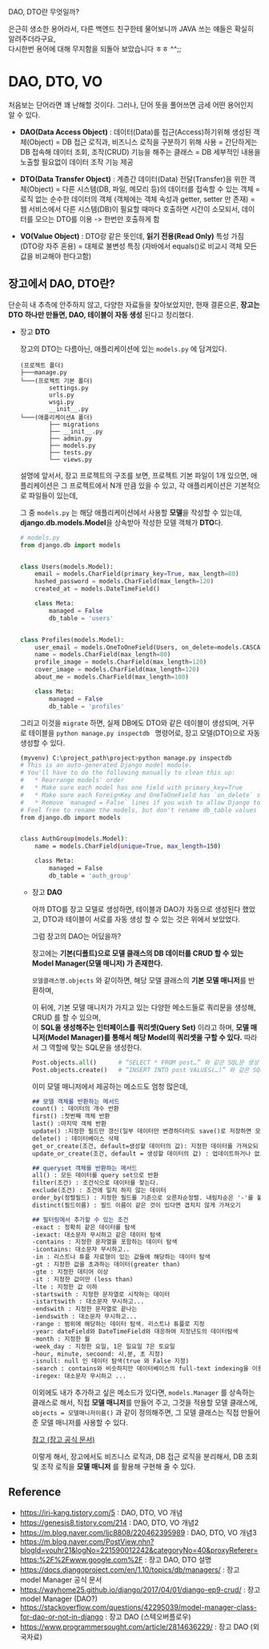 DAO, DTO란 무엇일까?

은근히 생소한 용어라서, 다른 백엔드 친구한테 물어보니까 JAVA 쓰는 얘들은 확실히 알려주더라구요,  
다시한번 용어에 대해 무지함을 되돌아 보았습니다 ㅎㅎ ^^;;

# DAO, DTO, VO

처음보는 단어라면 꽤 난해할 것이다. 그러나, 단어 뜻을 풀어쓰면 금세 어떤 용어인지 알 수 있다.

- **DAO(Data Access Object)** : 데이터(Data)를 접근(Access)하기위해 생성된 객체(Object)
  = DB 접근 로직과, 비즈니스 로직을 구분하기 위해 사용
  = 간단하게는 DB 접속해 데이터 조회, 조작(CRUD) 기능을 해주는 클래스
  = DB 세부적인 내용을 노출할 필요없이 데이터 조작 기능 제공
- **DTO(Data Transfer Object)** : 계층간 데이터(Data) 전달(Transfer)을 위한 객체(Object)
  = 다른 시스템(DB, 파일, 메모리 등)의 데이터를 접속할 수 있는 객체
  = 로직 없는 순수한 데이터의 객체 (객체에는 객체 속성과 getter, setter 만 존재)
  = 웹 서비스에서 다른 시스템(DB)이 필요할 때마다 호출하면 시간이 소모되서, 데이터를 모으는 DTO를 이용 -> 한번만 호출하게 함

- **VO(Value Object)** : DTO랑 같은 뜻인데, **읽기 전용(Read Only)** 특성 가짐 (DTO랑 자주 혼용)
  = 대체로 불변성 특징 (자바에서 equals()로 비교시 객체 모든 값을 비교해야 한다고함)

## 장고에서 DAO, DTO란?

단순히 내 추측에 안주하지 않고, 다양한 자료들을 찾아보았지만,
현재 결론으론, **장고는 DTO 하나만 만들면, DAO, 테이블이 자동 생성** 된다고 정리했다.

- 장고 **DTO**

  장고의 DTO는 다름아닌, 애플리케이션에 있는 ```models.py``` 에 담겨있다.

  ```
  (프로젝트 폴더)
  ├───manage.py
  └───(프로젝트 기본 폴더)
          settings.py
          urls.py
          wsgi.py
          __init__.py
  └───(애플리케이션A 폴더)
          ├── migrations
          ├── __init__.py
          ├── admin.py
          ├── models.py
          ├── tests.py
          └── views.py
  ```

  설명에 앞서서, 장고 프로젝트의 구조를 보면,
  프로젝트 기본 파일이 1개 있으면, 애플리케이션은 그 프로젝트에서 N개 만큼 있을 수 있고, 
  각 애플리케이션은 기본적으로 파일들이 있는데,  

  그 중 ```models.py``` 는 해당 애플리케이션에서 사용할 **모델**을 작성할 수 있는데, 
  **django.db.models.Model**을 상속받아 작성한 모델 객체가 **DTO**다.

  ```python
  # models.py
  from django.db import models
  
  
  class Users(models.Model):
      email = models.CharField(primary_key=True, max_length=80)
      hashed_password = models.CharField(max_length=120)
      created_at = models.DateTimeField()
  
      class Meta:
          managed = False
          db_table = 'users'
  
  
  class Profiles(models.Model):
      user_email = models.OneToOneField(Users, on_delete=models.CASCADE, db_column='user_email', primary_key=True)
      name = models.CharField(max_length=80)
      profile_image = models.CharField(max_length=120)
      cover_image = models.CharField(max_length=120)
      about_me = models.CharField(max_length=100)
  
      class Meta:
          managed = False
          db_table = 'profiles'
  ```

  그리고 이것을 ```migrate``` 하면, 실제 DB에도 DTO와 같은 테이블이 생성되며, 
  거꾸로 테이블을 ```python manage.py inspectdb ``` 명령어로, 장고 모델(DTO)으로 자동 생성할 수 있다.

  ```bash
  (myvenv) C:\project_path\project>python manage.py inspectdb
  # This is an auto-generated Django model module.
  # You'll have to do the following manually to clean this up:
  #   * Rearrange models' order
  #   * Make sure each model has one field with primary_key=True
  #   * Make sure each ForeignKey and OneToOneField has `on_delete` set to the desired behavior
  #   * Remove `managed = False` lines if you wish to allow Django to create, modify, and delete the table
  # Feel free to rename the models, but don't rename db_table values or field names.
  from django.db import models
  
  
  class AuthGroup(models.Model):
      name = models.CharField(unique=True, max_length=150)
  
      class Meta:
          managed = False
          db_table = 'auth_group'
  ```

  - 장고 **DAO**

    아까 DTO를 장고 모델로 생성하면, 테이블과 DAO가 자동으로 생성된다 했었고,
    DTO과 테이블이 서로를 자동 생성 할 수 있는 것은 위에서 보았었다.

    그럼 장고의 DAO는 어딨을까?

    장고에는 **기본(디폴트)으로 모델 클래스의 DB 데이터를 CRUD 할 수 있는 Model Manager(모델 매니저) 가 존재한다.**

    ```모델클래스명.objects``` 와 같이하면, 해당 모델 클래스의 **기본 모델 매니저**를 반환하며,

    이 뒤에, 기본 모델 매니저가 가지고 있는 다양한 메소드들로 쿼리문을 생성해, CRUD 를 할 수 있으며,  
    이 **SQL을 생성해주는 인터페이스를 쿼리셋(Query Set)** 이라고 하며, **모델 매니저(Model Manager)를 통해서 해당 Model의 쿼리셋을 구할 수 있다.** 따라서 그 역할에 맞는 SQL문을 생성한다.

    ```python
    Post.objects.all() 		# “SELECT * FROM post…” 와 같은 SQL문 생성
    Post.objects.create()	# “INSERT INTO post VALUES(…)” 와 같은 SQL문 생성
    ```

    이미 모델 매니저에서 제공하는 메소드도 엄청 많은데,

    ```markdown
    ## 모델 객체를 반환하는 메서드
    count() : 데이터의 개수 반환 
    first() :첫번째 객체 반환 
    last() :마지막 객체 반환 
    update() :지정한 필드만 갱신(일부 데이터만 변경하더라도 save()로 저장하면 모델의 필드 전체 변경. update를 이용할 경우 변경된 필드만 업데이트) 
    delete() : 데이터베이스 삭제 
    get_or_create(조건, default=생성할 데이터의 값): 지정한 데이터를 가져오되 없을 경우 생성. 생성될 데이터의 값은 dict 객체로 지정 
    update_or_create(조건, default = 생성할 데이터의 값) : 업데이트하거나 없으면 생성
    
    ## queryset 객체를 반환하는 메서드
    all() : 모든 데이터를 query set으로 반환 
    filter(조건) : 조건식으로 데이터를 찾는다. 
    exclude(조건) : 조건에 일치 하지 않는 데이터 
    order_by(정렬필드) : 지정한 필드를 기준으로 오른차순정렬. 내림차순은 '-'를 붙여주면된다. 
    distinct(필드이름) : 필드 이름이 같은 것이 있다면 겹치지 않게 가져오기
    
    ## 필터링에서 추가할 수 있는 조건
    -exact : 정확히 같은 데이터를 탐색 
    -iexact: 대소문자 무시하고 같은 데이터 탐색 
    -contains : 지정한 문자열을 포함하는 데이터 탐색 
    -icontains: 대소문자 무시하고..
    -in : 리스트나 튜플 자료형이 있는 값들에 해당하는 데이터 탐색 
    -gt : 지정한 값을 초과하는 데이터(greater than) 
    -gte : 지정한 데티어 이상 
    -it : 지정한 값미만 (less than) 
    -lte : 지정한 값 이하 
    -startswith : 지정한 문자열로 시작하는 데이터 
    -istartswith : 대소문자 무시하고... 
    -endswith : 지정한 문자열로 끝나는 
    -iendswith : 대소문자 무시하고... 
    -range : 범위에 해당하는 데이터 탐색. 리스트나 튜플로 지정 
    -year: dateField와 DateTimeField와 대응하여 지정년도의 데이터탐색 
    -month : 지정한 월 
    -week_day : 지정한 요일, 1은 일요일 7은 토요일 
    -hour, minute, secoond: 시,분, 초 지정) 
    -isnull: null 인 데이터 탐색(true 와 False 지정) 
    -search : contains와 비슷하지만 데이터베이스의 full-text indexing을 이용하여 좀더 빠르게 처리 -regex : 정규 표현식으로 데이터 탐색 
    -iregex: 대소문자 무시하고 ...
    ```

    이외에도 내가 추가하고 싶은 메소드가 있다면, ```models.Manager``` 를 상속하는 클래스로 해서, 직접 **모델 매니저**를 만들어 주고, 그것을 적용할 모델 클래스에, ```objects = 모델매니저이름()``` 과 같이 정의해주면, 그 모델 클래스는 직접 만들어준 모델 매니저를 사용할 수 있다.

    [참고 (장고 공식 문서)](https://docs.djangoproject.com/en/1.10/topics/db/managers/)

    이렇게 해서, 장고에서도 비즈니스 로직과, DB 접근 로직을 분리해서, DB 조회및 조작 로직을 **모델 매니저** 를 활용해 구현해 줄 수 있다.

    

## Reference

- https://iri-kang.tistory.com/5 : DAO, DTO, VO 개념
- https://genesis8.tistory.com/214 : DAO, DTO, VO 개념2
- https://m.blog.naver.com/ljc8808/220462395989 : DAO, DTO, VO 개념3
- https://m.blog.naver.com/PostView.nhn?blogId=youhr21&logNo=221590012242&categoryNo=40&proxyReferer=https:%2F%2Fwww.google.com%2F : 장고 DAO, DTO 설명
- https://docs.djangoproject.com/en/1.10/topics/db/managers/ : 장고 model Manager 공식 문서
- https://wayhome25.github.io/django/2017/04/01/django-ep9-crud/ : 장고 model Manager (DAO?)
- https://stackoverflow.com/questions/42295039/model-manager-class-for-dao-or-not-in-django : 장고 DAO (스텍오버플로우)
- https://www.programmersought.com/article/2814636229/ : 장고 DAO (외국자료)

